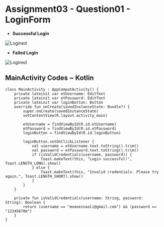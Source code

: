 # Assignment03 - Question01 - LoginForm

* **Successful Login**
  
![Logined](https://github.com/MoeeinAali/CE429-MP/blob/771e64695a9b4bf08cbfd0e68979094407b77455/Assignments/Assignment03/Question01-LoginForm/LoginForm1.png)
* **Failed Login**
  
![Logined](https://github.com/MoeeinAali/CE429-MP/blob/771e64695a9b4bf08cbfd0e68979094407b77455/Assignments/Assignment03/Question01-LoginForm/LoginForm2.png)

## MainActivity Codes ~ Kotlin

```
class MainActivity : AppCompatActivity() {
    private lateinit var etUsername: EditText
    private lateinit var etPassword: EditText
    private lateinit var loginButton: Button
    override fun onCreate(savedInstanceState: Bundle?) {
        super.onCreate(savedInstanceState)
        setContentView(R.layout.activity_main)

        etUsername = findViewById(R.id.etUsername)
        etPassword = findViewById(R.id.etPassword)
        loginButton = findViewById(R.id.loginButton)

        loginButton.setOnClickListener {
            val username = etUsername.text.toString().trim()
            val password = etPassword.text.toString().trim()
            if (isValidCredentials(username, password)) {
                Toast.makeText(this, "Login successful!", Toast.LENGTH_LONG).show()
            } else {
                Toast.makeText(this, "Invalid credentials. Please try again.", Toast.LENGTH_SHORT).show()
            }
        }
    }

    private fun isValidCredentials(username: String, password: String): Boolean {
        return (username == "moeeeinaali@gmail.com") && (password == "12345678m")
    }
}
```
